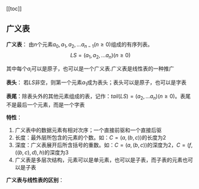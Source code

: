 [[toc]]
## 广义表
**广义表**： 由$n$个元素$a_0,a_1,a_2,...a_{n-1}(n\ge0)$组成的有序列表。
$$LS=(a_1,a_2,...a_n)(n\ge0)$$

其中每个$a_i$可以是原子，也可以是一个广义表.广义表是线性表的一种推广

**表头**： 若$LS$非空，则第一个元素$a_1$成为表头；表头可以是原子，也可以是字表

**表尾**：除表头外的其他元素组成的表，记作：$tail(LS)=(a_2,...a_n)(n\ge0)$。表尾不是最后一个元素，而是一个字表

**特性**：
1. 广义表中的数据元素有相对次序；一个直接前驱和一个直接后驱
1. 长度：最外层所包含的元素的个数。如：$C=(a,(b,c))$的长度为2
1. 深度：广义表展开后所含括号的重数。如：$C=(a,(b,c))$的深度为2，$C=(f,((b,c),d),h)$的深度为3
1. 广义表是多层次结构，元素可以是单元素，也可以是子表，而子表的元素也可以是子表

**广义表与线性表的区别**：

